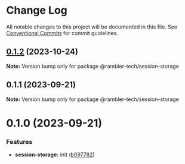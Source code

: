 # Change Log

All notable changes to this project will be documented in this file.
See [Conventional Commits](https://conventionalcommits.org) for commit guidelines.

## [0.1.2](https://github.com/rambler-digital-solutions/rambler-common/compare/@rambler-tech/session-storage@0.1.1...@rambler-tech/session-storage@0.1.2) (2023-10-24)

**Note:** Version bump only for package @rambler-tech/session-storage

## 0.1.1 (2023-09-21)

**Note:** Version bump only for package @rambler-tech/session-storage

# 0.1.0 (2023-09-21)

### Features

- **session-storage:** init ([b097782](https://github.com/rambler-digital-solutions/rambler-common/commit/b097782b6f44a32f5385b8f95fce08c23aed72f9))

